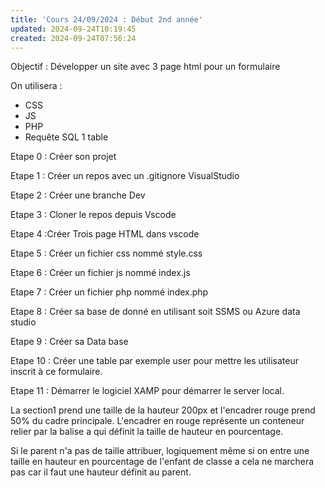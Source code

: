 ```yaml
---
title: 'Cours 24/09/2024 : Début 2nd année'
updated: 2024-09-24T10:19:45
created: 2024-09-24T07:56:24
---
```


Objectif : Développer un site avec 3 page html pour un formulaire

On utilisera :

- CSS
- JS
- PHP
- Requête SQL 1 table

Etape 0 : Créer son projet

Etape 1 : Créer un repos avec un .gitignore VisualStudio

Etape 2 : Créer une branche Dev

Etape 3 : Cloner le repos depuis Vscode

Etape 4 :Créer Trois page HTML dans vscode

Etape 5 : Créer un fichier css nommé style.css

Etape 6 : Créer un fichier js nommé index.js

Etape 7 : Créer un fichier php nommé index.php

Etape 8 : Créer sa base de donné en utilisant soit SSMS ou Azure data studio

Etape 9 : Créer sa Data base

Etape 10 : Créer une table par exemple user pour mettre les utilisateur inscrit à ce formulaire.

Etape 11 : Démarrer le logiciel XAMP pour démarrer le server local.

La section1 prend une taille de la hauteur 200px et l'encadrer rouge prend 50% du cadre principale. L'encadrer en rouge représente un conteneur relier par la balise a qui définit la taille de hauteur en pourcentage.

Si le parent n'a pas de taille attribuer, logiquement même si on entre une taille en hauteur en pourcentage de l'enfant de classe a cela ne marchera pas car il faut une hauteur définit au parent.

